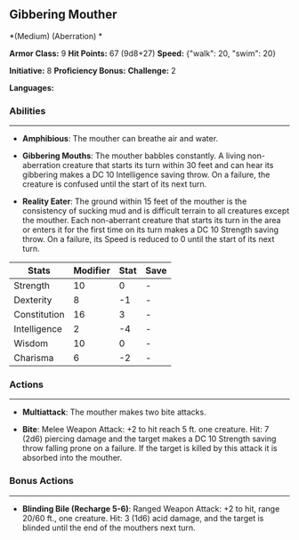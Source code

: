 ## Gibbering Mouther
*(Medium) (Aberration) *

**Armor Class:** 9
**Hit Points:** 67 (9d8+27)
**Speed:** {"walk": 20, "swim": 20}

**Initiative:** 8
**Proficiency Bonus:**
**Challenge:** 2

**Languages:** 

### Abilities
 --- 
- **Amphibious**: The mouther can breathe air and water.

- **Gibbering Mouths**: The mouther babbles constantly. A living non-aberration creature that starts its turn within 30 feet and can hear its gibbering makes a DC 10 Intelligence saving throw. On a failure, the creature is confused until the start of its next turn.

- **Reality Eater**: The ground within 15 feet of the mouther is the consistency of sucking mud and is difficult terrain to all creatures except the mouther. Each non-aberrant creature that starts its turn in the area or enters it for the first time on its turn makes a DC 10 Strength saving throw. On a failure, its Speed is reduced to 0 until the start of its next turn.



| Stats | Modifier | Stat | Save
| ---- | ---- | ---- | ---- |
| Strength | 10 | 0 | - |
| Dexterity | 8 | -1 | - |
| Constitution | 16 | 3 | - |
| Intelligence | 2 | -4 | - |
| Wisdom | 10 | 0 | - |
| Charisma | 6 | -2 | - |

### Actions
 --- 
- **Multiattack**: The mouther makes two bite attacks.

- **Bite**: Melee Weapon Attack: +2 to hit  reach 5 ft.  one creature. Hit: 7 (2d6) piercing damage  and the target makes a DC 10 Strength saving throw  falling prone on a failure. If the target is killed by this attack  it is absorbed into the mouther.

### Bonus Actions
 --- 
- **Blinding Bile (Recharge 5-6)**: Ranged Weapon Attack: +2 to hit, range 20/60 ft., one creature. Hit: 3 (1d6) acid damage, and the target is blinded until the end of the mouthers next turn.

